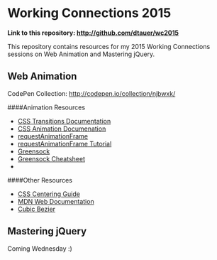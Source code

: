 # Working Connections 2015

**Link to this repository: http://github.com/dtauer/wc2015**

This repository contains resources for my 2015 Working Connections sessions on Web Animation and Mastering jQuery.

## Web Animation

CodePen Collection: http://codepen.io/collection/njbwxk/

####Animation Resources
- [CSS Transitions Documentation](https://developer.mozilla.org/en-US/docs/Web/Guide/CSS/Using_CSS_transitions)
- [CSS Animation Documenation](https://developer.mozilla.org/en-US/docs/Web/Guide/CSS/Using_CSS_animations)
- [requestAnimationFrame](https://developer.mozilla.org/en-US/docs/Web/API/window/requestAnimationFrame)
- [requestAnimationFrame Tutorial](http://creativejs.com/resources/requestanimationframe/)
- [Greensock](https://greensock.com/)
- [Greensock Cheatsheet](https://ihatetomatoes.net/greensock-cheat-sheet/)
- 
####Other Resources
- [CSS Centering Guide](https://css-tricks.com/centering-css-complete-guide/)
- [MDN Web Documentation](https://developer.mozilla.org/en-US/docs/Web)
- [Cubic Bezier](http://cubic-bezier.com/)

## Mastering jQuery

Coming Wednesday :)
